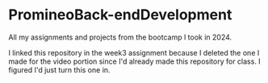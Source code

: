 # PromineoBack-endDevelopment
All my assignments and projects from the bootcamp I took in 2024.

I linked this repository in the week3 assignment because I deleted the one I made for the video portion since I'd already made this repository for class.
I figured I'd just turn this one in. 
